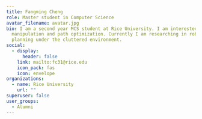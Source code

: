 ```yaml
---
title: Fangming Cheng
role: Master student in Computer Science
avatar_filename: avatar.jpg
bio: I am a second year MCS student at Rice University. I am interested in robot
  manipulation and path optimization. Currently I am researching in robot path
  planning under the cluttered environment.
social:
  - display:
      header: false
    link: mailto:fc31@rice.edu
    icon_pack: fas
    icon: envelope
organizations:
  - name: Rice University
    url: ""
superuser: false
user_groups:
  - Alumni
---
```

